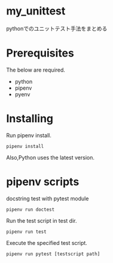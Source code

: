 # my_unittest
pythonでのユニットテスト手法をまとめる

# Prerequisites
The below are required.   
* python
* pipenv
* pyenv

# Installing
Run pipenv install.
```
pipenv install
```
Also,Python uses the latest version.


# pipenv scripts
docstring test with pytest module
```
pipenv run doctest
```

Run the test script in test dir.
```
pipenv run test
```

Execute the specified test script.
```
pipenv run pytest [testscript path]
```